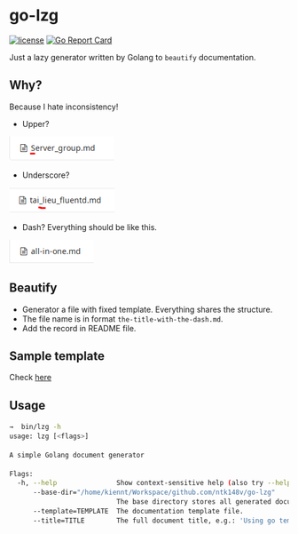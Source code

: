 # go-lzg

[![license](https://img.shields.io/badge/license-Apache%20v2.0-blue.svg?style=for-the-badge)](LICENSE) [![Go Report Card](https://goreportcard.com/badge/github.com/ntk148v/go-lzg?style=for-the-badge)](https://goreportcard.com/report/github.com/ntk148v/go-lzg)

Just a lazy generator written by Golang to `beautify` documentation.

## Why?

Because I hate inconsistency!

* Upper?

![](./imgs/screenshot1.png)

* Underscore?

![](./imgs/screenshot2.png)

* Dash? Everything should be like this.

![](./imgs/screenshot3.png)

## Beautify

* Generator a file with fixed template. Everything shares the structure.
* The file name is in format `the-title-with-the-dash.md`.
* Add the record in README file.

## Sample template

Check [here](./example-templates/issue.md.tmpl)

## Usage

```bash
→  bin/lzg -h                                                                                                                                                    [5ad5fc5]
usage: lzg [<flags>]

A simple Golang document generator

Flags:
  -h, --help               Show context-sensitive help (also try --help-long and --help-man).
      --base-dir="/home/kiennt/Workspace/github.com/ntk148v/go-lzg"  
                           The base directory stores all generated documentation.
      --template=TEMPLATE  The documentation template file.
      --title=TITLE        The full document title, e.g.: 'Using go templates guideline'
```
